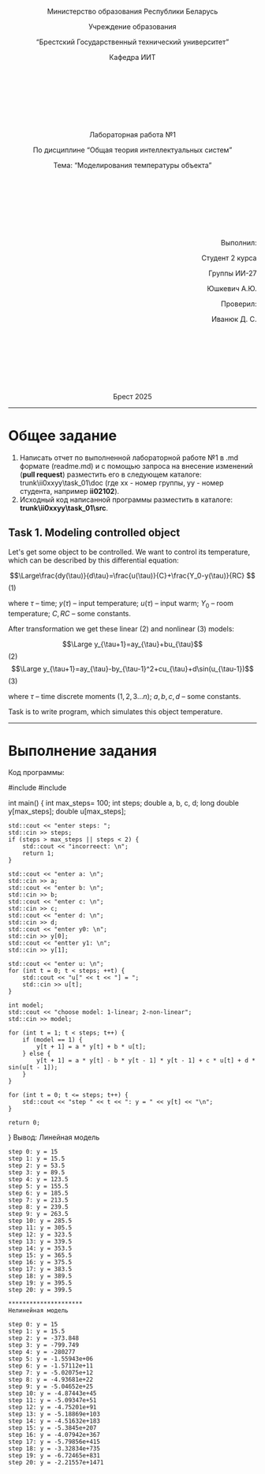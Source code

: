<p style="text-align: center;">Министерство образования Республики Беларусь</p>
<p style="text-align: center;">Учреждение образования</p>
<p style="text-align: center;">“Брестский Государственный технический университет”</p>
<p style="text-align: center;">Кафедра ИИТ</p>
<div style="margin-bottom: 10em;"></div>
<p style="text-align: center;">Лабораторная работа №1</p>
<p style="text-align: center;">По дисциплине “Общая теория интеллектуальных систем”</p>
<p style="text-align: center;">Тема: “Моделирования температуры объекта”</p>
<div style="margin-bottom: 10em;"></div>
<p style="text-align: right;">Выполнил:</p>
<p style="text-align: right;">Студент 2 курса</p>
<p style="text-align: right;">Группы ИИ-27</p>
<p style="text-align: right;">Юшкевич А.Ю.</p>
<p style="text-align: right;">Проверил:</p>
<p style="text-align: right;">Иванюк Д. С.</p>
<div style="margin-bottom: 10em;"></div>
<p style="text-align: center;">Брест 2025</p>

---

# Общее задание #
1. Написать отчет по выполненной лабораторной работе №1 в .md формате (readme.md) и с помощью запроса на внесение изменений (**pull request**) разместить его в следующем каталоге: trunk\ii0xxyy\task_01\doc (где xx - номер группы, yy - номер студента, например **ii02102**).
2. Исходный код написанной программы разместить в каталоге: **trunk\ii0xxyy\task_01\src**.

## Task 1. Modeling controlled object ##
Let's get some object to be controlled. We want to control its temperature, which can be described by this differential equation:

$$\Large\frac{dy(\tau)}{d\tau}=\frac{u(\tau)}{C}+\frac{Y_0-y(\tau)}{RC} $$ (1)

where $\tau$ – time; $y(\tau)$ – input temperature; $u(\tau)$ – input warm; $Y_0$ – room temperature; $C,RC$ – some constants.

After transformation we get these linear (2) and nonlinear (3) models:

$$\Large y_{\tau+1}=ay_{\tau}+bu_{\tau}$$ (2)
$$\Large y_{\tau+1}=ay_{\tau}-by_{\tau-1}^2+cu_{\tau}+d\sin(u_{\tau-1})$$ (3)

where $\tau$ – time discrete moments ($1,2,3{\dots}n$); $a,b,c,d$ – some constants.

Task is to write program, which simulates this object temperature.

---

# Выполнение задания #

Код программы:

#include <iostream>
#include <cmath>

int main() {
    int max_steps= 100;
    int steps;
    double a, b, c, d;
    long double y[max_steps];
    double u[max_steps];

    std::cout << "enter steps: ";
    std::cin >> steps;
    if (steps > max_steps || steps < 2) {
        std::cout << "incorreect: \n";
        return 1;
    }

    std::cout << "enter a: \n";
    std::cin >> a;
    std::cout << "enter b: \n";
    std::cin >> b;
    std::cout << "enter c: \n";
    std::cin >> c;
    std::cout << "enter d: \n";
    std::cin >> d;
    std::cout << "enter y0: \n";
    std::cin >> y[0];
    std::cout << "entter y1: \n";
    std::cin >> y[1];

    std::cout << "enter u: \n";
    for (int t = 0; t < steps; ++t) {
        std::cout << "u[" << t << "] = ";
        std::cin >> u[t];
    }

    int model;
    std::cout << "choose model: 1-linear; 2-non-linear";
    std::cin >> model;

    for (int t = 1; t < steps; t++) {
        if (model == 1) {
            y[t + 1] = a * y[t] + b * u[t];
        } else {
            y[t + 1] = a * y[t] - b * y[t - 1] * y[t - 1] + c * u[t] + d * sin(u[t - 1]);
        }
    }

    for (int t = 0; t <= steps; t++) {
        std::cout << "step " << t << ": y = " << y[t] << "\n";
    }

    return 0;
}
    Вывод:
    Линейная модель

    step 0: y = 15
    step 1: y = 15.5
    step 2: y = 53.5
    step 3: y = 89.5
    step 4: y = 123.5
    step 5: y = 155.5
    step 6: y = 185.5
    step 7: y = 213.5
    step 8: y = 239.5
    step 9: y = 263.5
    step 10: y = 285.5
    step 11: y = 305.5
    step 12: y = 323.5
    step 13: y = 339.5
    step 14: y = 353.5
    step 15: y = 365.5
    step 16: y = 375.5
    step 17: y = 383.5
    step 18: y = 389.5
    step 19: y = 395.5
    step 20: y = 399.5
  
    *********************
    Нелинейная модель

    step 0: y = 15
    step 1: y = 15.5
    step 2: y = -373.848
    step 3: y = -799.749
    step 4: y = -280277
    step 5: y = -1.55943e+06
    step 6: y = -1.57112e+11
    step 7: y = -5.02075e+12
    step 8: y = -4.93681e+22
    step 9: y = -5.04652e+25
    step 10: y = -4.87443e+45
    step 11: y = -5.09347e+51
    step 12: y = -4.75201e+91
    step 13: y = -5.18869e+103
    step 14: y = -4.51632e+183
    step 15: y = -5.3845e+207
    step 16: y = -4.07942e+367
    step 17: y = -5.79856e+415
    step 18: y = -3.32834e+735
    step 19: y = -6.72465e+831
    step 20: y = -2.21557e+1471
